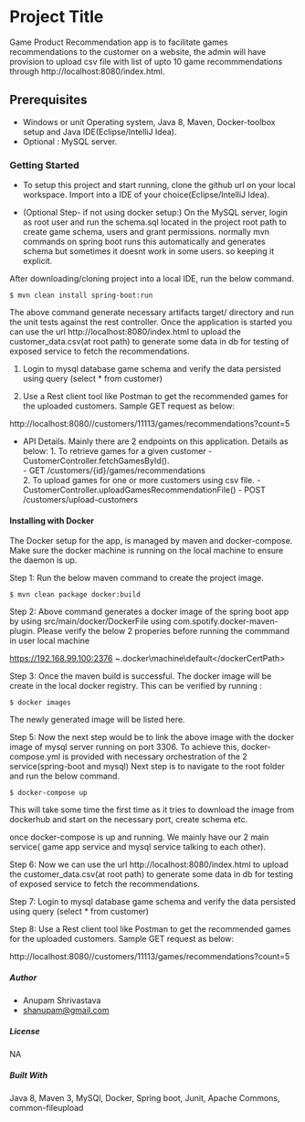# Project Title 
  Game Product Recommendation app is to facilitate games recommendations to the customer on a website, the admin will have provision to upload csv file with list of upto 10 
  game recommmendations through http://localhost:8080/index.html. 
  
## Prerequisites
   - Windows or unit Operating system, Java 8, Maven, Docker-toolbox setup and Java IDE(Eclipse/IntelliJ Idea).
   - Optional : MySQL server.
   

### Getting Started
   
   - To setup this project and start running, clone the github url on your local workspace. Import into a IDE of your choice(Eclipse/IntelliJ Idea). 
   
   - (Optional Step- if not using docker setup:)  On the MySQL server, login as root user and run the schema.sql located in the project root path to create game schema, users and grant permissions.
      normally mvn commands on spring boot runs this automatically and generates schema but sometimes it doesnt work in some users. so keeping it explicit.
   
   After downloading/cloning project into a local IDE, run the below command.
   
   `$ mvn clean install spring-boot:run`
   
   The above command generate necessary artifacts target/ directory and run the unit tests against the rest controller. 
   Once the application is started you can use the url http://localhost:8080/index.html to upload the customer_data.csv(at root path)
   to generate some data in db for testing of exposed service to fetch the recommendations.
   
   1. Login to mysql database game schema and verify the data persisted using query (select * from customer)
   
   2. Use a Rest client tool like Postman to get the recommended games for the uploaded customers. Sample GET request as below:
   
   http://localhost:8080//customers/11113/games/recommendations?count=5
   
   - API Details. 
   Mainly there are 2 endpoints on this application. Details as below: 
    1. To retrieve games for a given customer -  CustomerController.fetchGamesById().  
         - GET /customers/{id}/games/recommendations    
    2. To upload games for one or more customers using csv file. - CustomerController.uploadGamesRecommendationFile()
         - POST /customers/upload-customers
      
#### Installing with Docker
   
   The Docker setup for the app, is managed by maven and docker-compose. Make sure the docker machine is running on the local machine to ensure the daemon is up.
   
   Step 1: Run the below maven command to create the project image. 
    
   `$ mvn clean package docker:build`
   
   Step 2: Above command generates a docker image of the spring boot app by using src/main/docker/DockerFile using com.spotify.docker-maven-plugin. 
   Please verify the below 2 properies before running the commmand in user local machine
   
   <dockerHost>https://192.168.99.100:2376</dockerHost> <!--Docker host of user, you can verify by using docker machine env and modify if required-->
   <dockerCertPath>~\.docker\machine\default\</dockerCertPath> <!--Certificate path as the above url is https-->
    
   Step 3: Once the maven build is successful. The docker image will be create in the local docker registry. This can be verified by running :
   
   `$ docker images`
   
   The newly generated image will be listed here.
   
   Step 5: Now the next step would be to link the above image with the docker image of mysql server running on port 3306. 
   To achieve this, docker-compose.yml is provided with necessary orchestration of the 2 service(spring-boot and mysql)
   Next step is to navigate to the root folder and run the below command. 
   
   `$ docker-compose up`
   
   This will take some time the first time as it tries to download the image from dockerhub and start on the necessary port, create schema etc.
   
   once docker-compose is up and running. We mainly have our 2 main service( game app service and mysql service talking to each other).
   
   Step 6: Now we can use the url http://localhost:8080/index.html to upload the customer_data.csv(at root path)
   to generate some data in db for testing of exposed service to fetch the recommendations.
                 
   Step 7: Login to mysql database game schema and verify the data persisted using query (select * from customer)
                 
   Step 8: Use a Rest client tool like Postman to get the recommended games for the uploaded customers. Sample GET request as below:
                 
   http://localhost:8080//customers/11113/games/recommendations?count=5
   
##### Author

   - Anupam Shrivastava 
   - shanupam@gmail.com

##### License
   NA

#####  Built With
   Java 8, Maven 3, MySQl, Docker, Spring boot, Junit, Apache Commons, common-fileupload
